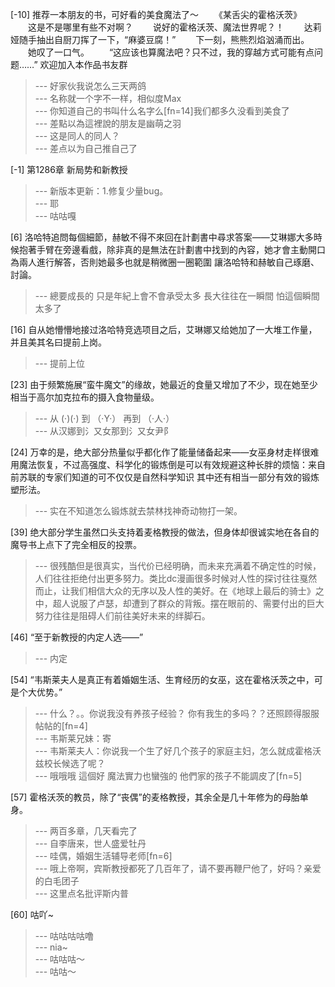 
[-10] 推荐一本朋友的书，可好看的美食魔法了～
　　《某舌尖的霍格沃茨》
　　这是不是哪里有些不对啊？
　　说好的霍格沃茨、魔法世界呢？！
　　达莉娅随手抽出自厨刀挥了一下，“麻婆豆腐！”
　　下一刻，熊熊烈焰汹涌而出。
　　她叹了一口气。
　　“这应该也算魔法吧？只不过，我的穿越方式可能有点问题……”
欢迎加入本作品书友群
>--- 好家伙我说怎么三天两鸽<br>
>--- 名称就一个字不一样，相似度Max<br>
>--- 你知道自己的书叫什么名字么[fn=14]我们都多久没看到美食了<br>
>--- 差點以為這裡說的朋友是幽萌之羽<br>
>--- 这是同人的同人？<br>
>--- 差点以为自己推自己了<br>

[-1] 第1286章 新局势和新教授
>--- 新版本更新：1.修复少量bug。<br>
>--- 耶<br>
>--- 咕咕嘎<br>

[6] 洛哈特追問每個細節，赫敏不得不來回在計劃書中尋求答案——艾琳娜大多時候抱著手臂在旁邊看戲，除非真的是無法在計劃書中找到的內容，她才會主動開口為兩人進行解答，否則她最多也就是稍微圈一圈範圍 讓洛哈特和赫敏自己琢磨、討論。
>--- 總要成長的 只是年紀上會不會承受太多
長大往往在一瞬間 怕這個瞬間太多了<br>

[16] 自从她懵懵地接过洛哈特竞选项目之后，艾琳娜又给她加了一大堆工作量，并且美其名曰提前上岗。
>--- 提前上位<br>

[23] 由于频繁施展“蛮牛魔文”的缘故，她最近的食量又增加了不少，现在她至少相当于高尔加克拉布的摄入食物量级。
>--- 从
(·)(·)
到
（·Y·）
再到
（·人·）<br>
>--- 从汉娜到氵又女那到氵又女尹⻖<br>

[24] 万幸的是，绝大部分热量似乎都化作了能量储备起来——女巫身材走样很难用魔法恢复，不过高强度、科学化的锻炼倒是可以有效规避这种长胖的烦恼：来自前苏联的专家们知道的可不仅仅是自然科学知识 其中还有相当一部分有效的锻炼塑形法。
>--- 实在不知道怎么锻炼就去禁林找神奇动物打一架。<br>

[39] 绝大部分学生虽然口头支持着麦格教授的做法，但身体却很诚实地在各自的魔导书上点下了完全相反的投票。
>--- 很残酷但是很真实，当代价已经明确，而未来充满着不确定性的时候，人们往往拒绝付出更多努力。类比dc漫画很多时候对人性的探讨往往戛然而止，让我们相信大众的无序以及人性的美好。在《地球上最后的骑士》之中，超人说服了卢瑟，却遭到了群众的背叛。摆在眼前的、需要付出的巨大努力往往是阻碍人们前往美好未来的绊脚石。<br>

[46] “至于新教授的内定人选——”
>--- 内定<br>

[54] “韦斯莱夫人是真正有着婚姻生活、生育经历的女巫，这在霍格沃茨之中，可是个大优势。”
>--- 什么？。。你说我没有养孩子经验？ 你有我生的多吗？？还照顾得服服帖帖的[fn=4]<br>
>--- 韦斯莱兄妹：寄<br>
>--- 韦斯莱夫人：你说我一个生了好几个孩子的家庭主妇，怎么就成霍格沃兹校长候选了呢？<br>
>--- 哦哦哦 這個好 魔法實力也蠻強的
他們家的孩子不能調皮了[fn=5]<br>

[57] 霍格沃茨的教员，除了“丧偶”的麦格教授，其余全是几十年修为的母胎单身。
>--- 两百多章，几天看完了<br>
>--- 自李唐来，世人盛爱牡丹<br>
>--- 哇偶，婚姻生活辅导老师[fn=6]<br>
>--- 哦上帝啊，宾斯教授都死了几百年了，请不要再鞭尸他了，好吗？亲爱的白毛团子<br>
>--- 这里点名批评斯内普<br>

[60] 咕吖~
>--- 咕咕咕咕噜<br>
>--- nia~<br>
>--- 咕咕咕～<br>
>--- 咕咕～<br>
